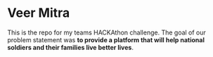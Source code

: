 # Veer Mitra

This is the repo for my teams HACKAthon challenge. The goal of our problem statement was __to provide a platform that will help national soldiers and their families live better lives__. 

